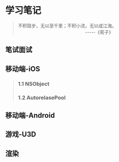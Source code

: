# 学习笔记

>不积跬步，无以至千里；不积小流，无以成江海。<br>
　　　　　　　　　　　　　　　-----《荀子》


## 笔试面试

## 移动端-iOS

> ### 1.1 NSObject <br>
> ### 1.2 AutorelasePool <br>

## 移动端-Android

## 游戏-U3D

## 渲染
